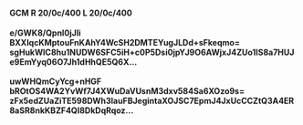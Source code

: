 #### GCM R 20/0c/400 L 20/0c/400
**e/GWK8/QpnI0jJli**<br/>**BXXIqcKMptouFnKAhY4WcSH2DMTEYugJLDd+sFkeqmo=**<br/>**sgHukWlC8hu1NUDW6SFC5iH+c0P5Dsi0jpYJ9O6AWjxJ4ZUo1IS8a7HUJe9EmYyq06O7Jh1dHhQE5Q6X...**<br/><br/>
**uwWHQmCyYcg+nHGF**<br/>**bROtOS4WA2YvWf7J4XWuDaVUsnM3dxv584Sa6XOzo9s=**<br/>**zFx5edZUaZiTE598DWh3lauFBJegintaXOJSC7EpmJ4JxUcCCZtQ3A4ER8aSR8nkKBZF4QI8DkDqRqoz...**